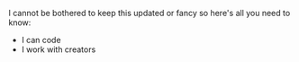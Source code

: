 I cannot be bothered to keep this updated or fancy so here's all you need to know:
- I can code
- I work with creators
